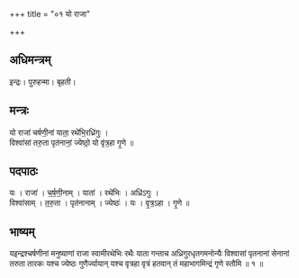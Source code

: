 +++
title = "०१ यो राजा"

+++
## अधिमन्त्रम्
इन्द्रः। पुरुहन्मा। बृहती।

## मन्त्रः
यो राजा॑ चर्षणी॒नां याता॒ रथे॑भि॒रध्रि॑गुः ।  
विश्वा॑सां तरु॒ता पृत॑नानां॒ ज्येष्ठो॒ यो वृ॑त्र॒हा गृ॒णे ॥

## पदपाठः
यः । राजा॑ । च॒र्ष॒णी॒नाम् । याता॑ । रथे॑भिः । अध्रि॑ऽगुः ।  
विश्वा॑साम् । त॒रु॒ता । पृत॑नानाम् । ज्येष्ठः॑ । यः । वृ॒त्र॒ऽहा । गृ॒णे ॥

## भाष्यम्
यइन्द्रश्चर्षणीनां मनुष्याणां राजा स्वामीरथेभिः रथैः याता गन्ताच अध्रिगुरधृतगमनोन्यैः विश्वासां पृतनानां सेनानां तरुता तारकः यश्च ज्येष्ठः गुणैर्ज्यायान् यश्च वृत्रहा वृत्रं हतवान् तं महाभागमिन्द्रं गृणे स्तौमि ॥ १ ॥